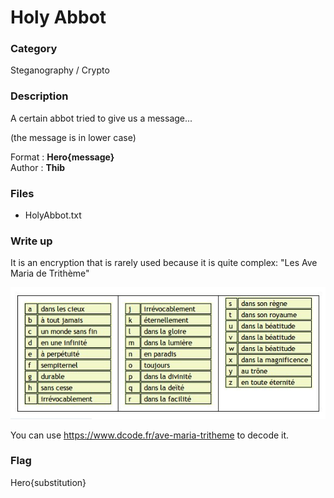 # Holy Abbot

### Category

Steganography / Crypto

### Description

A certain abbot tried to give us a message...

(the message is in lower case)

Format : **Hero{message}**<br>
Author : **Thib**

### Files

- HolyAbbot.txt

### Write up

It is an encryption that is rarely used because it is quite complex: "Les Ave Maria de Trithème" 

![image](LesAveMariadeTritheme.jpeg)

You can use https://www.dcode.fr/ave-maria-tritheme to decode it.

### Flag

Hero{substitution}